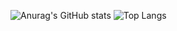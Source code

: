 ![Anurag's GitHub stats](https://github-readme-stats.vercel.app/api?username=ViniciusCosmos&theme=transparent&show_icons=true)
![Top Langs](https://github-readme-stats.vercel.app/api/top-langs/?username=ViniciusCosmos&theme=transparent&show_progress=true)


